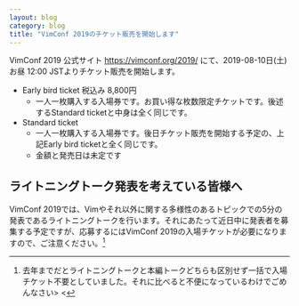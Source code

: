 ```yaml
---
layout: blog
category: blog
title: "VimConf 2019のチケット販売を開始します"
---
```


VimConf 2019 公式サイト <https://vimconf.org/2019/> にて、2019-08-10日(土) お昼 12:00 JSTよりチケット販売を開始します。

* Early bird ticket 税込み 8,800円
    * 一人一枚購入する入場券です。お買い得な枚数限定チケットです。後述するStandard ticketと中身は全く同じです。
* Standard ticket
    * 一人一枚購入する入場券です。後日チケット販売を開始する予定の、上記Early bird ticketと全く同じです。
    * 金額と発売日は未定です

## ライトニングトーク発表を考えている皆様へ

VimConf 2019では、Vimやそれ以外に関する多様性のあるトピックでの5分の発表であるライトニングトークを行います。それにあたって近日中に発表者を募集する予定ですが、応募するにはVimConf 2019の入場チケットが必要になりますので、ご注意ください。[^1]

[^1]: 去年までだとライトニングトークと本編トークどちらも区別せず一括で入場チケット不要としていました。それに比べると不便になっているわけでごめんなさい> <

